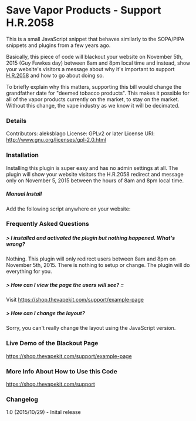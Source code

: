 # Save Vapor Products - Support H.R.2058
This is a small JavaScript snippet that behaves similarly to the SOPA/PIPA snippets and plugins from a few years ago.

Basically, this piece of code will blackout your website on November 5th, 2015 (Guy Fawkes day) between 8am and 8pm local time and instead, show your website's visitors a message about why it's important to support [H.R.2058] and how to go about doing so.

To briefly explain why this matters, supporting this bill would change the grandfather date for "deemed tobacco products". This makes it possible for all of the vapor products currently on the market, to stay on the market. Without this change, the vape industry as we know it will be decimated.

### Details
Contributors: aleksblago
License: GPLv2 or later
License URI: http://www.gnu.org/licenses/gpl-2.0.html

### Installation
Installing this plugin is super easy and has no admin settings at all. The plugin will show your website visitors the H.R.2058 redirect and message only on November 5, 2015 between the hours of 8am and 8pm local time.

##### Manual Install
Add the following script anywhere on your website:

### Frequently Asked Questions

##### > I installed and activated the plugin but nothing happened. What's wrong?
Nothing. This plugin will only redirect users between 8am and 8pm on November 5th, 2015. There is nothing to setup or change. The plugin will do everything for you.

##### > How can I view the page the users will see? =
Visit https://shop.thevapekit.com/support/example-page

##### > How can I change the layout?
Sorry, you can't really change the layout using the JavaScript version.

### Live Demo of the Blackout Page
https://shop.thevapekit.com/support/example-page

### More Info About How to Use this Code
https://shop.thevapekit.com/support

### Changelog
1.0 (2015/10/29) - Inital release

[h.r.2058]: <https://www.congress.gov/bill/114th-congress/house-bill/2058/text>